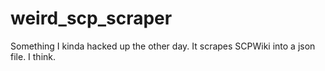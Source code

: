 # weird_scp_scraper
Something I kinda hacked up the other day. It scrapes SCPWiki into a json file. 
I think.
